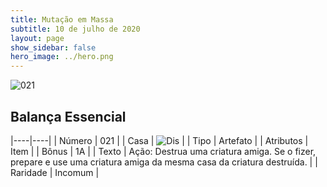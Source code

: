 ```yaml
---
title: Mutação em Massa
subtitle: 10 de julho de 2020
layout: page
show_sidebar: false
hero_image: ../hero.png
---
```


![021](https://cdn.keyforgegame.com/media/card_front/pt/479_021_8QVHW9797XP4_pt.png)

## Balança Essencial

|----|----|
| Número | 021 |
| Casa | ![Dis](https://archonarcana.com/images/thumb/e/e8/Dis.png/22px-Dis.png "Dis") |
| Tipo | Artefato |
| Atributos | Item |
| Bônus | 1A |
| Texto | Ação: Destrua uma criatura amiga. Se o fizer, prepare e use uma criatura amiga da mesma casa da criatura destruída. |
| Raridade | Incomum |
